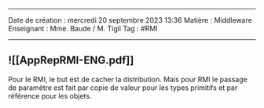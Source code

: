  ---

 Date de création : mercredi 20 septembre 2023 13:36
 Matière : Middleware
 Enseignant : Mme. Baude / M. Tigli
 Tag : #RMI

---

  ![[AppRepRMI-ENG.pdf]]
 ---

Pour le RMI, le but est de cacher la distribution.
Mais pour RMI le passage de paramètre est fait par copie de valeur pour les types primitifs et par référence pour les objets.